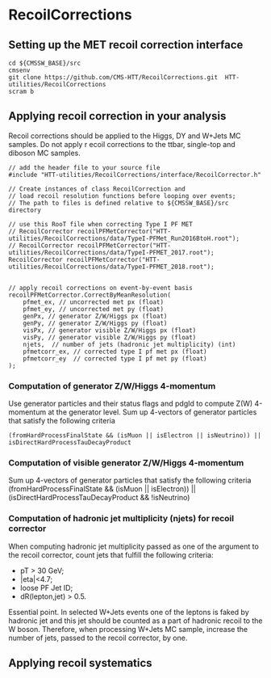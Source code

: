 # RecoilCorrections

## Setting up the MET recoil correction interface

```
cd ${CMSSW_BASE}/src
cmsenv
git clone https://github.com/CMS-HTT/RecoilCorrections.git  HTT-utilities/RecoilCorrections 
scram b 
```

## Applying recoil correction in your analysis
Recoil corrections should be applied to the Higgs, DY and W+Jets MC samples. Do not apply r
ecoil corrections to the ttbar, single-top and diboson MC samples.

```
// add the header file to your source file
#include "HTT-utilities/RecoilCorrections/interface/RecoilCorrector.h"

// Create instances of class RecoilCorrection and
// load recoil resolution functions before looping over events;
// The path to files is defined relative to ${CMSSW_BASE}/src directory

// use this RooT file when correcting Type I PF MET
// RecoilCorrector recoilPFMetCorrector("HTT-utilities/RecoilCorrections/data/TypeI-PFMet_Run2016BtoH.root");
// RecoilCorrector recoilPFMetCorrector("HTT-utilities/RecoilCorrections/data/TypeI-PFMET_2017.root");
RecoilCorrector recoilPFMetCorrector("HTT-utilities/RecoilCorrections/data/TypeI-PFMET_2018.root");


// apply recoil corrections on event-by-event basis
recoilPFMetCorrector.CorrectByMeanResolution(
    pfmet_ex, // uncorrected met px (float)
    pfmet_ey, // uncorrected met py (float)
    genPx, // generator Z/W/Higgs px (float)
    genPy, // generator Z/W/Higgs py (float)
    visPx, // generator visible Z/W/Higgs px (float)
    visPy, // generator visible Z/W/Higgs py (float)
    njets,  // number of jets (hadronic jet multiplicity) (int)
    pfmetcorr_ex, // corrected type I pf met px (float)
    pfmetcorr_ey  // corrected type I pf met py (float)
);
```

### Computation of generator Z/W/Higgs 4-momentum

Use generator particles and their status flags and pdgId to compute Z(W) 4-momentum at the generator level. Sum up 4-vectors of generator particles that satisfy the following criteria

```
(fromHardProcessFinalState && (isMuon || isElectron || isNeutrino)) || isDirectHardProcessTauDecayProduct 
```

### Computation of visible generator Z/W/Higgs 4-momentum

Sum up 4-vectors of generator particles that satisfy the following criteria
(fromHardProcessFinalState && (isMuon || isElectron)) || (isDirectHardProcessTauDecayProduct && !isNeutrino)

### Computation of hadronic jet multiplicity (njets) for recoil corrector

When computing hadronic jet multiplicity passed as one of the argument to the recoil corrector, count jets that fulfill the following criteria:
* pT > 30 GeV;
* |eta|<4.7;
* loose PF Jet ID;
* dR(lepton,jet) > 0.5.

Essential point. In selected W+Jets events one of the leptons is faked by hadronic jet and this jet should be counted as a part of hadronic recoil to the W boson. Therefore, when processing W+Jets MC sample, increase the number of jets, passed to the recoil corrector, by one.

## Applying recoil systematics
